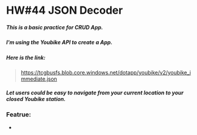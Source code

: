 # HW#44 JSON Decoder
##### This is a basic practice for CRUD App.
##### I'm using the Youbike API to create a App.

##### Here is the link:
> https://tcgbusfs.blob.core.windows.net/dotapp/youbike/v2/youbike_immediate.json

##### Let users could be easy to navigate from your current location to your closed Youbike station.


### Featrue: 
* 

